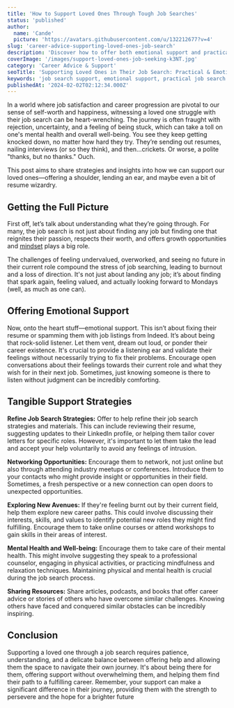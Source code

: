 ```yaml
---
title: 'How to Support Loved Ones Through Tough Job Searches'
status: 'published'
author:
  name: 'Cande'
  picture: 'https://avatars.githubusercontent.com/u/132212677?v=4'
slug: 'career-advice-supporting-loved-ones-job-search'
description: 'Discover how to offer both emotional support and practical help to loved ones facing job search challenges. Get tips on refining resumes, networking, and more.'
coverImage: '/images/support-loved-ones-job-seeking-k3NT.jpg'
category: 'Career Advice & Support'
seoTitle: 'Supporting Loved Ones in Their Job Search: Practical & Emotional Tips'
keywords: 'job search support, emotional support, practical job search tips, resume help, networking advice, career change guidance, maintaining mental health, job huntin'
publishedAt: '2024-02-02T02:12:34.000Z'
---
```


In a world where job satisfaction and career progression are pivotal to our sense of self-worth and happiness, witnessing a loved one struggle with their job search can be heart-wrenching. The journey is often fraught with rejection, uncertainty, and a feeling of being stuck, which can take a toll on one's mental health and overall well-being. You see they keep getting knocked down, no matter how hard they try. They’re sending out resumes, nailing interviews (or so they think), and then…crickets. Or worse, a polite "thanks, but no thanks." Ouch.

This post aims to share strategies and insights into how we can support our loved ones—offering a shoulder, lending an ear, and maybe even a bit of resume wizardry.

## Getting the Full Picture

First off, let’s talk about understanding what they’re going through. For many, the job search is not just about finding any job but finding one that reignites their passion, respects their worth, and offers growth opportunities and [mindset](/blog/financial-mindset-shifts-for-wealth-building) plays a big role.

The challenges of feeling undervalued, overworked, and seeing no future in their current role compound the stress of job searching, leading to burnout and a loss of direction. It's not just about landing any job; it’s about finding that spark again, feeling valued, and actually looking forward to Mondays (well, as much as one can).

## Offering Emotional Support

Now, onto the heart stuff—emotional support. This isn’t about fixing their resume or spamming them with job listings from Indeed. It’s about being that rock-solid listener. Let them vent, dream out loud, or ponder their career existence. It's crucial to provide a listening ear and validate their feelings without necessarily trying to fix their problems. Encourage open conversations about their feelings towards their current role and what they wish for in their next job. Sometimes, just knowing someone is there to listen without judgment can be incredibly comforting.

## Tangible Support Strategies

**Refine Job Search Strategies:** Offer to help refine their job search strategies and materials. This can include reviewing their resume, suggesting updates to their LinkedIn profile, or helping them tailor cover letters for specific roles. However, it's important to let them take the lead and accept your help voluntarily to avoid any feelings of intrusion.

**Networking Opportunities:** Encourage them to network, not just online but also through attending industry meetups or conferences. Introduce them to your contacts who might provide insight or opportunities in their field. Sometimes, a fresh perspective or a new connection can open doors to unexpected opportunities.

**Exploring New Avenues:** If they're feeling burnt out by their current field, help them explore new career paths. This could involve discussing their interests, skills, and values to identify potential new roles they might find fulfilling. Encourage them to take online courses or attend workshops to gain skills in their areas of interest.

**Mental Health and Well-being:** Encourage them to take care of their mental health. This might involve suggesting they speak to a professional counselor, engaging in physical activities, or practicing mindfulness and relaxation techniques. Maintaining physical and mental health is crucial during the job search process.

**Sharing Resources:** Share articles, podcasts, and books that offer career advice or stories of others who have overcome similar challenges. Knowing others have faced and conquered similar obstacles can be incredibly inspiring.

## Conclusion

Supporting a loved one through a job search requires patience, understanding, and a delicate balance between offering help and allowing them the space to navigate their own journey. It's about being there for them, offering support without overwhelming them, and helping them find their path to a fulfilling career. Remember, your support can make a significant difference in their journey, providing them with the strength to persevere and the hope for a brighter future

